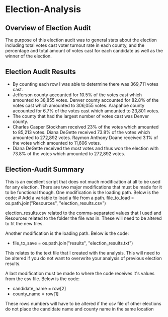 # Election-Analysis
## Overview of Election Audit
The purpose of this election audit was to general stats about the election including total votes cast voter turnout rate in each county, and the percentage and total amount of votes cast for each candidate as well as the winner of the election. 
## Election Audit Results
* By counting each row I was able to determine there was 369,711 votes cast.
* Jefferson county accounted for 10.5% of the votes cast which amounted to 38,855 votes.
	Denver county accounted for 82.8% of the votes cast which amounted to 306,055 votes.
	Arapahoe county accounted for 6.7% of the votes cast which amounted to 23,801 votes.
* The county that had the largest number of votes cast was Denver county.
* Charles Casper Stockham received 23% of the votes which amounted to 85,213 votes.
	Diana DeGette received 73.8% of the votes which amounted to 272,892 votes.
	Raymon Anthony Doane received 3.1% of the votes which amounted to 11,606 votes.
* Diana DeGette received the most votes and thus won the election with 73.8% of the votes which amounted to 272,892 votes.

## Election-Audit Summary
This is an excellent script that does not much modification at all to be used for any election. There are two major modifications that must be made for it to be functional though.
One modification is the loading path. Below is the code:
	# Add a variable to load a file from a path.
	file_to_load = os.path.join("Resources", "election_results.csv")

election_results.csv related to the comma-separated values that I used and Resources related to the folder the file was in. These will need to be altered to fit the new files.

Another modification is the loading path. Below is the code:
* file_to_save = os.path.join("results", "election_results.txt")

This relates to the text file that I created with the analysis. This will need to be altered if you do not want to overwrite your analysis of previous election results. 

A last modification must be made to where the code receives it's values from the csv file. Below is the code:
* candidate_name = row[2]
* county_name = row[1]

These rows numbers will have to be altered if the csv file of other elections do not place the candidate name and county name in the same location

